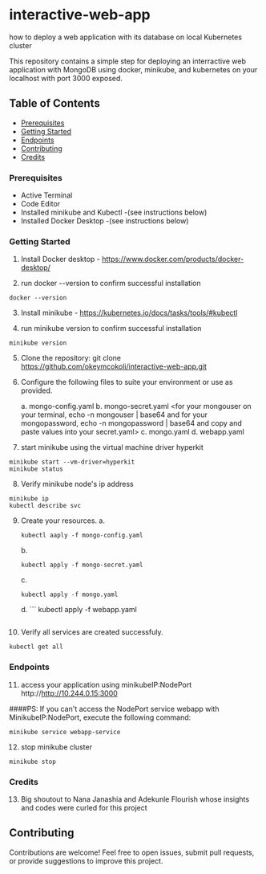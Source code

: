 # interactive-web-app
how to deploy a web application with its database on local Kubernetes cluster

This repository contains a simple step for deploying an interractive web application with MongoDB using docker, minikube, and kubernetes on your localhost with port 3000 exposed.  

## Table of Contents

- [Prerequisites](#prerequisites)
- [Getting Started](#getting-started)
- [Endpoints](#endpoints)
- [Contributing](#contributing)
- [Credits](#contibutors)

### Prerequisites

- Active Terminal
- Code Editor
- Installed minikube and Kubectl -(see instructions below)
- Installed Docker Desktop  -(see instructions below)

### Getting Started

1. Install Docker desktop - https://www.docker.com/products/docker-desktop/

2. run docker --version to confirm successful installation
```
docker --version
```
3. Install minikube - https://kubernetes.io/docs/tasks/tools/#kubectl

4. run minikube version to confirm successful installation
```
minikube version
```

5. Clone the repository:
   git clone https://github.com/okeymcokoli/interactive-web-app.git

6. Configure the following files to suite your environment or use as provided.

    a. mongo-config.yaml
    b. mongo-secret.yaml <for your mongouser on your terminal, echo -n mongouser | base64 and for your mongopassword, echo -n mongopassword | base64 and copy and paste values into your secret.yaml>
    c. mongo.yaml
    d. webapp.yaml

7. start minikube using the virtual machine driver hyperkit
```
minikube start --vm-driver=hyperkit 
minikube status
```

8. Verify minikube node's ip address
```
minikube ip
kubectl describe svc
```
9. Create your resources.
    a. 
    ```
    kubectl aaply -f mongo-config.yaml
    ```
    b. 
    ```
    kubectl apply -f mongo-secret.yaml
    ```
    c. 
    ```
    kubectl apply -f mongo.yaml
    ```
    d. 
        ```
    kubectl apply -f webapp.yaml
    ```
10. Verify all services are created successfuly.

```
kubectl get all
```

### Endpoints
11. access your application using minikubeIP:NodePort http://http://10.244.0.15:3000


####PS: If you can't access the NodePort service webapp with MinikubeIP:NodePort, execute the following command:

```
minikube service webapp-service
```

12. stop minikube cluster
```
minikube stop
```

### Credits
13. Big shoutout to Nana Janashia and Adekunle Flourish whose insights and codes were curled for this project

## Contributing
Contributions are welcome! Feel free to open issues, submit pull requests, or provide suggestions to improve this project.


